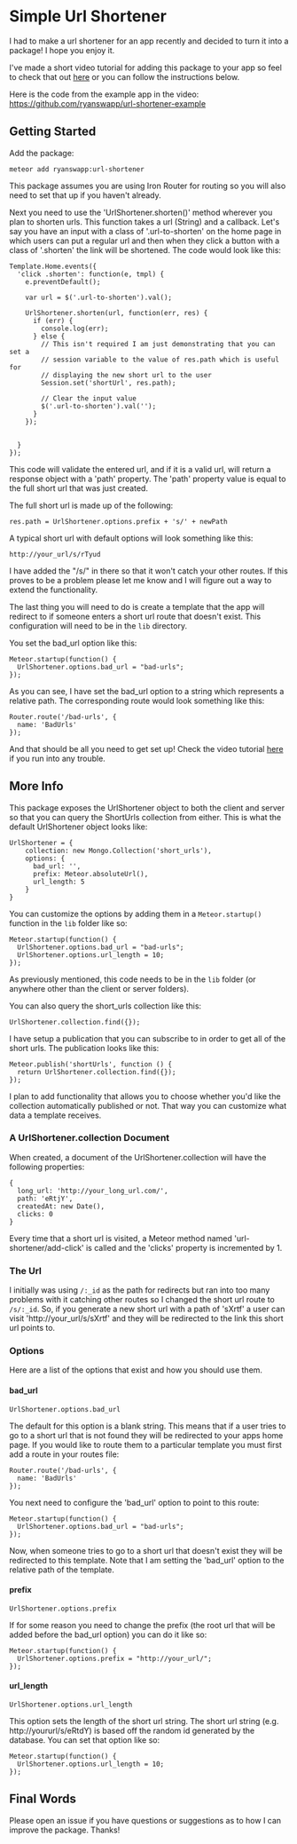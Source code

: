 # Simple Url Shortener

I had to make a url shortener for an app recently and decided to turn it into a package! I hope you enjoy it.

I've made a short video tutorial for adding this package to your app so feel to check that out [here](https://www.youtube.com/watch?v=fcKAf-di-bA) or you can follow the instructions below.

Here is the code from the example app in the video: https://github.com/ryanswapp/url-shortener-example

## Getting Started

Add the package:

```
meteor add ryanswapp:url-shortener
```

This package assumes you are using Iron Router for routing so you will also need to set that up if you haven't already.

Next you need to use the 'UrlShortener.shorten()' method wherever you plan to shorten urls. This function takes a url (String) and a callback. Let's say you have an input with a class of '.url-to-shorten' on the home page in which users can put a regular url and then when they click a button with a class of '.shorten' the link will be shortened. The code would look like this:

```
Template.Home.events({
  'click .shorten': function(e, tmpl) {
    e.preventDefault();

    var url = $('.url-to-shorten').val();

    UrlShortener.shorten(url, function(err, res) {
      if (err) {
        console.log(err);
      } else {
        // This isn't required I am just demonstrating that you can set a
        // session variable to the value of res.path which is useful for
        // displaying the new short url to the user
        Session.set('shortUrl', res.path);

        // Clear the input value
        $('.url-to-shorten').val('');
      }
    });


  }
});
```

This code will validate the entered url, and if it is a valid url, will return a response object with a 'path' property. The 'path' property value is equal to the full short url that was just created.

The full short url is made up of the following:

```
res.path = UrlShortener.options.prefix + 's/' + newPath
```

A typical short url with default options will look something like this:

```
http://your_url/s/rTyud
```

I have added the "/s/" in there so that it won't catch your other routes. If this proves to be a problem please let me know and I will figure out a way to extend the functionality.

The last thing you will need to do is create a template that the app will redirect to if someone enters a short url route that doesn't exist. This configuration will need to be in the ```lib``` directory.

You set the bad_url option like this:

```
Meteor.startup(function() {
  UrlShortener.options.bad_url = "bad-urls";
});
```

As you can see, I have set the bad_url option to a string which represents a relative path. The corresponding route would look something like this:

```
Router.route('/bad-urls', {
  name: 'BadUrls'
});
```

And that should be all you need to get set up! Check the video tutorial [here](https://www.youtube.com/watch?v=fcKAf-di-bA) if you run into any trouble.

## More Info

This package exposes the UrlShortener object to both the client and server so that you can query the ShortUrls collection from either. This is what the default UrlShortener object looks like:

````
UrlShortener = {
    collection: new Mongo.Collection('short_urls'),
    options: {
      bad_url: '',
      prefix: Meteor.absoluteUrl(),
      url_length: 5
    }
}
````

You can customize the options by adding them in a ```Meteor.startup()``` function in the ```lib``` folder like so:

```
Meteor.startup(function() {
  UrlShortener.options.bad_url = "bad-urls";
  UrlShortener.options.url_length = 10;
});
```

As previously mentioned, this code needs to be in the ```lib``` folder (or anywhere other than the client or server folders).

You can also query the short_urls collection like this:

```
UrlShortener.collection.find({});
```

I have setup a publication that you can subscribe to in order to get all of the short urls. The publication looks like this:

```
Meteor.publish('shortUrls', function () {
  return UrlShortener.collection.find({});
});
```

I plan to add functionality that allows you to choose whether you'd like the collection automatically published or not. That way you can customize what data a template receives.

### A UrlShortener.collection Document

When created, a document of the UrlShortener.collection will have the following properties:

```
{
  long_url: 'http://your_long_url.com/',
  path: 'eRtjY',
  createdAt: new Date(),
  clicks: 0
}
```

Every time that a short url is visited, a Meteor method named 'url-shortener/add-click' is called and the 'clicks' property is incremented by 1.

### The Url

I initially was using ```/:_id``` as the path for redirects but ran into too many problems with it catching other routes so I changed the short url route to ```/s/:_id```. So, if you generate a new short url with a path of 'sXrtf' a user can visit 'http://your_url/s/sXrtf' and they will be redirected to the link this short url points to.

### Options

Here are a list of the options that exist and how you should use them.

#### bad_url

```
UrlShortener.options.bad_url
```

The default for this option is a blank string. This means that if a user tries to go to a short url that is not found they will be redirected to your apps home page. If you would like to route them to a particular template you must first add a route in your routes file:

```
Router.route('/bad-urls', {
  name: 'BadUrls'
});
```

You next need to configure the 'bad_url' option to point to this route:

```
Meteor.startup(function() {
  UrlShortener.options.bad_url = "bad-urls";
});
```

Now, when someone tries to go to a short url that doesn't exist they will be redirected to this template. Note that I am setting the 'bad_url' option to the relative path of the template.

#### prefix

```
UrlShortener.options.prefix
```

If for some reason you need to change the prefix (the root url that will be added before the bad_url option) you can do it like so:

```
Meteor.startup(function() {
  UrlShortener.options.prefix = "http://your_url/";
});
```

#### url_length

```
UrlShortener.options.url_length
```

This option sets the length of the short url string. The short url string (e.g. http://yoururl/s/eRtdY) is based off the random id generated by the database. You can set that option like so:

```
Meteor.startup(function() {
  UrlShortener.options.url_length = 10;
});
```

## Final Words

Please open an issue if you have questions or suggestions as to how I can improve the package. Thanks!
